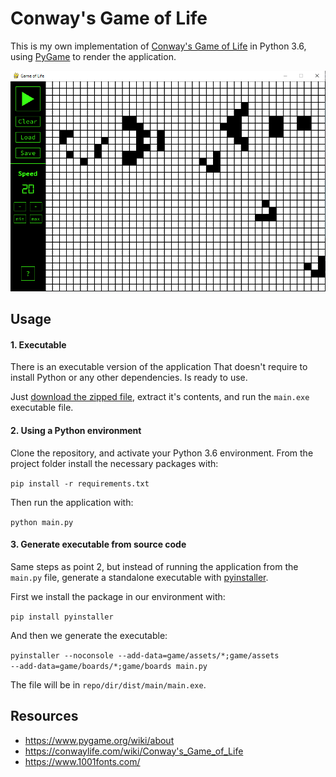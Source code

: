 # Conway's Game of Life

This is my own implementation of [Conway's Game of Life](https://conwaylife.com/wiki/Conway's_Game_of_Life) 
in Python 3.6, using [PyGame](https://www.pygame.org/wiki/about) to render the application.


![Game of Life](project_info/game_image.png)

## Usage

#### 1. Executable

There is an executable version of the application That doesn't require to install Python 
or any other dependencies. Is ready to use.

Just [download the zipped file](https://we.tl/t-cNfOvRGj8e), extract it's contents, and run the <code>main.exe</code> 
executable file.

#### 2. Using a Python environment

Clone the repository, and activate your Python 3.6 environment. From the project folder 
install the necessary packages with:

<code>pip install -r requirements.txt</code>

Then run the application with:

<code>python main.py</code>

#### 3. Generate executable from source code

Same steps as point 2, but instead of running the application from the <code>main.py</code> file,
generate a standalone executable with [pyinstaller](https://pyinstaller.readthedocs.io/en/stable/).

First we install the package in our environment with:

<code>pip install pyinstaller</code>

And then we generate the executable:

<code>pyinstaller --noconsole --add-data=game/assets/\*;game/assets --add-data=game/boards/\*;game/boards main.py</code>

The file will be in <code>repo/dir/dist/main/main.exe</code>.


## Resources

- https://www.pygame.org/wiki/about
- https://conwaylife.com/wiki/Conway's_Game_of_Life
- https://www.1001fonts.com/
